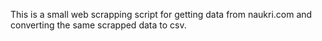 This is a small web scrapping script for getting data from naukri.com and converting the same scrapped data to csv.
